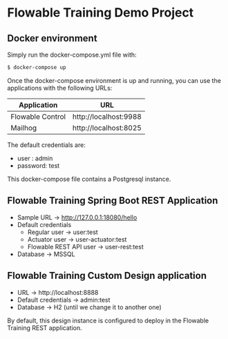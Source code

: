 # Flowable Training Demo Project

## Docker environment

Simply run the docker-compose.yml file with:

```bash
$ docker-compose up
```

Once the docker-compose environment is up and running, you can use the applications with the following URLs:

| Application | URL |
|---|---|
| Flowable Control| http://localhost:9988 |
| Mailhog | http://localhost:8025 |

The default credentials are:

- user : admin
- password: test

This docker-compose file contains a Postgresql instance.

## Flowable Training Spring Boot REST Application

- Sample URL -> http://127.0.0.1:18080/hello
- Default credentials
  - Regular user -> user:test
  - Actuator user -> user-actuator:test
  - Flowable REST API user -> user-rest:test
- Database -> MSSQL

## Flowable Training Custom Design application

- URL -> http://localhost:8888 
- Default credentials -> admin:test
- Database -> H2 (until we change it to another one)

By default, this design instance is configured to deploy in the Flowable Training REST application.
